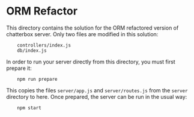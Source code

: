 # ORM Refactor

This directory contains the solution for the ORM refactored version of chatterbox server. Only two files are modified in this solution:

        controllers/index.js
        db/index.js

In order to run your server directly from this directory, you must first prepare it:

        npm run prepare

This copies the files `server/app.js` and `server/routes.js` from the `server` directory to here. Once prepared, the server can be run in the usual way:

        npm start
